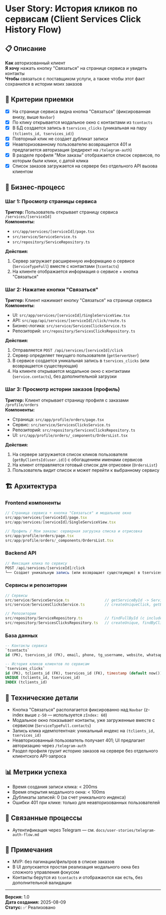 # User Story: История кликов по сервисам (Client Services Click History Flow)

## 📋 Описание
**Как** авторизованный клиент  
**Я хочу** нажать кнопку "Связаться" на странице сервиса и увидеть контакты  
**Чтобы** связаться с поставщиком услуги, а также чтобы этот факт сохранился в истории моих заказов

## 🎯 Критерии приемки
- [x] На странице сервиса видна кнопка "Связаться" (фиксированная внизу, выше `Navbar`)
- [x] По клику открывается модальное окно с контактами из `tcontacts`
- [x] В БД создается запись в `tservices_clicks` (уникальная на пару `(tclients_id, tservices_id)`)
- [x] Повторный клик не создает дубликат записи
- [x] Неавторизованному пользователю возвращается 401 и предлагается авторизация (редирект на `/telegram-auth`)
- [x] В разделе профиля "Мои заказы" отображается список сервисов, по которым были клики, с датой клика
- [x] Список заказов загружается на сервере без отдельного API вызова клиентом

## 🔄 Бизнес-процесс

### Шаг 1: Просмотр страницы сервиса
**Триггер:** Пользователь открывает страницу сервиса `/services/[serviceId]`  
**Компоненты:**
- `src/app/services/[serviceId]/page.tsx`
- `src/service/ServiceService.ts`
- `src/repository/ServiceRepository.ts`

**Действия:**
1. Сервер загружает расширенную информацию о сервисе (`ServiceTypeFull`) вместе с контактами (`tcontacts`)
2. На клиенте отображается информация о сервисе + кнопка "Связаться"

### Шаг 2: Нажатие кнопки "Связаться"
**Триггер:** Клиент нажимает кнопку "Связаться" на странице сервиса  
**Компоненты:**
- UI: `src/app/services/[serviceId]/SingleServiceView.tsx`
- API: `src/app/api/services/[serviceId]/click/route.ts`
- Бизнес-логика: `src/service/ServicesClicksService.ts`
- Репозиторий: `src/repository/ServicesClicksRepository.ts`

**Действия:**
1. Отправляется `POST /api/services/[serviceId]/click`
2. Сервер определяет текущего пользователя (`getServerUser`)
3. В сервисе создается уникальная запись в `tservices_clicks` (или возвращается существующая)
4. На клиенте открывается модальное окно с контактами (`service.contacts`), без дополнительной загрузки

### Шаг 3: Просмотр истории заказов (профиль)
**Триггер:** Клиент открывает страницу профиля с заказами `/profile/orders`  
**Компоненты:**
- Страница: `src/app/profile/orders/page.tsx`
- Сервис: `src/service/ServicesClicksService.ts`
- Репозиторий: `src/repository/ServicesClicksRepository.ts`
- UI: `src/app/profile/orders/_components/OrdersList.tsx`

**Действия:**
1. На сервере загружается список кликов пользователя (`getByClientsId(user.id)`) с обогащением именами сервисов
2. На клиент отправляется готовый список для отрисовки (`OrdersList`)
3. Пользователь видит список и может перейти к выбранному сервису

## 🏗️ Архитектура

### Frontend компоненты
```typescript
// Страница сервиса + кнопка "Связаться" и модальное окно
src/app/services/[serviceId]/page.tsx
src/app/services/[serviceId]/SingleServiceView.tsx

// Профиль / Мои заказы: серверная загрузка списка и отрисовка
src/app/profile/orders/page.tsx
src/app/profile/orders/_components/OrdersList.tsx
```

### Backend API
```typescript
// Фиксация клика по сервису
POST /api/services/[serviceId]/click
└── Создает уникальную запись (или возвращает существующую) в tservices_clicks
```

### Сервисы и репозитории
```typescript
// Сервисы
src/service/ServiceService.ts                // getServiceById -> ServiceTypeFull с contacts
src/service/ServicesClicksService.ts         // createUniqueClick, getByClientsId

// Репозитории
src/repository/ServiceRepository.ts          // findFullById (с include tcontacts)
src/repository/ServicesClicksRepository.ts   // createUnique, findByClientId
```

### База данных
```sql
-- Контакты сервиса
`tcontacts`
id (PK), tservices_id (FK), email, phone, tg_username, website, whatsap

-- История кликов клиентов по сервисам
`tservices_clicks`
id (PK), tclients_id (FK), tservices_id (FK), timestamp (default now())
UNIQUE (tclients_id, tservices_id)
INDEX (tclients_id)
```

## 🔧 Технические детали
- Кнопка "Связаться" располагается фиксированно над `Navbar` (z-index выше `z-50` — используется `zIndex: 60`)
- Модальное окно показывает контакты, уже загруженные вместе с сервисом (`ServiceTypeFull.contacts`)
- Запись клика идемпотентная: уникальный индекс на `(tclients_id, tservices_id)`
- Неавторизованный пользователь получает 401; UI предлагает авторизацию через `/telegram-auth`
- Раздел профиля грузит историю заказов на сервере без отдельного клиентского API-запроса

## 📊 Метрики успеха
- Время создания записи клика: < 200ms
- Время открытия модального окна: < 100ms
- Дубликаты записей: 0 (за счет уникального индекса)
- Ошибки 401 при клике: только для неавторизованных пользователей

## 🔄 Связанные процессы
- Аутентификация через Telegram — см. `docs/user-stories/telegram-auth-flow.md`

## 📝 Примечания
- MVP: без пагинации/фильтров в списке заказов
- В UI допускается простая реализация модального окна без сложного управления фокусом
- Контакты берутся из `tcontacts` и отображаются как есть, без дополнительной валидации

---
**Версия:** 1.0  
**Дата создания:** 2025-08-09  
**Статус:** ✅ Реализовано 


